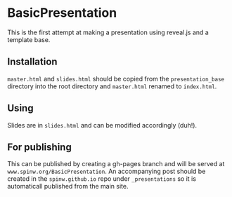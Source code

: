 # BasicPresentation

This is the first attempt at making a presentation using reveal.js and a template base.

## Installation

`master.html` and `slides.html` should be copied from the `presentation_base` directory into the root directory and  `master.html` renamed to `index.html`.

## Using

Slides are in `slides.html` and can be modified accordingly (duh!). 

## For publishing

This can be published by creating a gh-pages branch and will be served at `www.spinw.org/BasicPresentation`. An accompanying post should be created in the `spinw.github.io` repo under `_presentations` so it is automaticall published from the main site.
